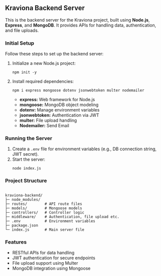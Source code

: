<h2>Kraviona Backend Server</h2>

<p>This is the backend server for the Kraviona project, built using <strong>Node.js</strong>, <strong>Express</strong>, and <strong>MongoDB</strong>. It provides APIs for handling data, authentication, and file uploads.</p>

<h3>Initial Setup</h3>

<p>Follow these steps to set up the backend server:</p>

<ol>
  <li>Initialize a new Node.js project:
    <pre><code>npm init -y</code></pre>
  </li>
  <li>Install required dependencies:
    <pre><code>npm i express mongoose dotenv jsonwebtoken multer nodemailer</code></pre>
    <ul>
      <li><strong>express:</strong> Web framework for Node.js</li>
      <li><strong>mongoose:</strong> MongoDB object modeling</li>
      <li><strong>dotenv:</strong> Manage environment variables</li>
      <li><strong>jsonwebtoken:</strong> Authentication via JWT</li>
      <li><strong>multer:</strong> File upload handling</li>
      <li><strong>Nodemailer:</strong> Send Email</li>
    </ul>
  </li>
</ol>

<h3>Running the Server</h3>

<ol>
  <li>Create a <code>.env</code> file for environment variables (e.g., DB connection string, JWT secret).</li>
  <li>Start the server:
    <pre><code>node index.js</code></pre>
  </li>
</ol>

<h3>Project Structure</h3>

<pre><code>
kraviona-backend/
├─ node_modules/
├─ routes/        # API route files
├─ models/        # Mongoose models
├─ controllers/   # Controller logic
├─ middleware/    # Authentication, file upload etc.
├─ .env           # Environment variables
├─ package.json
└─ index.js       # Main server file
</code></pre>

<h3>Features</h3>
<ul>
  <li>RESTful APIs for data handling</li>
  <li>JWT authentication for secure endpoints</li>
  <li>File upload support using Multer</li>
  <li>MongoDB integration using Mongoose</li>
</ul>
